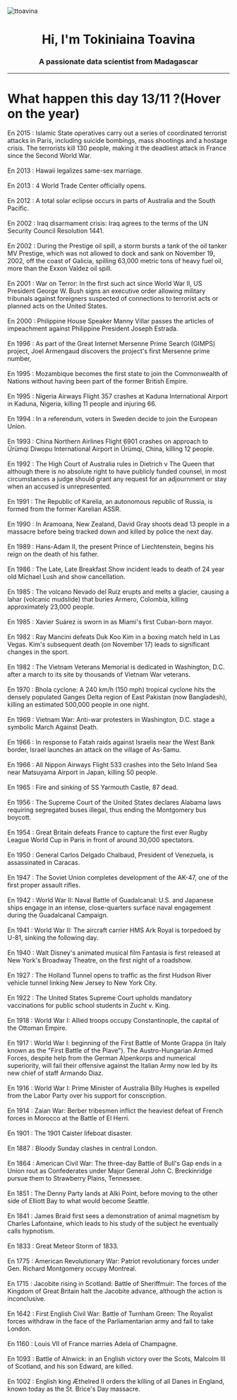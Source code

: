 
<p align="left"> <img src="https://komarev.com/ghpvc/?username=ttoavina&label=Profile%20views&color=0e75b6&style=flat" alt="ttoavina" /> </p>
<h1 align="center">Hi, I'm Tokiniaina Toavina</h1>
<h3 align="center">A passionate data scientist from Madagascar</h3>
    
<hr/>
<h1> What happen this day 13/11 ?(Hover on the year)</h1>

En 2015 : Islamic State operatives carry out a series of coordinated terrorist attacks in Paris, including suicide bombings, mass shootings and a hostage crisis. The terrorists kill 130 people, making it the deadliest attack in France since the Second World War.
<br/><br/>
En 2013 : Hawaii legalizes same-sex marriage.
<br/><br/>
En 2013 : 4 World Trade Center officially opens.
<br/><br/>
En 2012 : A total solar eclipse occurs in parts of Australia and the South Pacific.
<br/><br/>
En 2002 : Iraq disarmament crisis: Iraq agrees to the terms of the UN Security Council Resolution 1441.
<br/><br/>
En 2002 : During the Prestige oil spill, a storm bursts a tank of the oil tanker MV Prestige, which was not allowed to dock and sank on November 19, 2002, off the coast of Galicia, spilling 63,000 metric tons of heavy fuel oil, more than the Exxon Valdez oil spill.
<br/><br/>
En 2001 : War on Terror: In the first such act since World War II, US President George W. Bush signs an executive order allowing military tribunals against foreigners suspected of connections to terrorist acts or planned acts on the United States.
<br/><br/>
En 2000 : Philippine House Speaker Manny Villar passes the articles of impeachment against Philippine President Joseph Estrada.
<br/><br/>
En 1996 : As part of the Great Internet Mersenne Prime Search (GIMPS) project, Joel Armengaud discovers the project's first Mersenne prime number,
<br/><br/>
En 1995 : Mozambique becomes the first state to join the Commonwealth of Nations without having been part of the former British Empire.
<br/><br/>
En 1995 : Nigeria Airways Flight 357 crashes at Kaduna International Airport in Kaduna, Nigeria, killing 11 people and injuring 66.
<br/><br/>
En 1994 : In a referendum, voters in Sweden decide to join the European Union.
<br/><br/>
En 1993 : China Northern Airlines Flight 6901 crashes on approach to Ürümqi Diwopu International Airport in Ürümqi, China, killing 12 people.
<br/><br/>
En 1992 : The High Court of Australia rules in Dietrich v The Queen that although there is no absolute right to have publicly funded counsel, in most circumstances a judge should grant any request for an adjournment or stay when an accused is unrepresented.
<br/><br/>
En 1991 : The Republic of Karelia, an autonomous republic of Russia, is formed from the former Karelian ASSR.
<br/><br/>
En 1990 : In Aramoana, New Zealand, David Gray shoots dead 13 people in a massacre before being tracked down and killed by police the next day.
<br/><br/>
En 1989 : Hans-Adam II, the present Prince of Liechtenstein, begins his reign on the death of his father.
<br/><br/>
En 1986 : The Late, Late Breakfast Show incident leads to death of 24 year old Michael Lush and show cancellation.
<br/><br/>
En 1985 : The volcano Nevado del Ruiz erupts and melts a glacier, causing a lahar (volcanic mudslide) that buries Armero, Colombia, killing approximately 23,000 people.
<br/><br/>
En 1985 : Xavier Suárez is sworn in as Miami's first Cuban-born mayor.
<br/><br/>
En 1982 : Ray Mancini defeats Duk Koo Kim in a boxing match held in Las Vegas. Kim's subsequent death (on November 17) leads to significant changes in the sport.
<br/><br/>
En 1982 : The Vietnam Veterans Memorial is dedicated in Washington, D.C. after a march to its site by thousands of Vietnam War veterans.
<br/><br/>
En 1970 : Bhola cyclone: A 240 km/h (150 mph) tropical cyclone hits the densely populated Ganges Delta region of East Pakistan (now Bangladesh), killing an estimated 500,000 people in one night.
<br/><br/>
En 1969 : Vietnam War: Anti-war protesters in Washington, D.C. stage a symbolic March Against Death.
<br/><br/>
En 1966 : In response to Fatah raids against Israelis near the West Bank border, Israel launches an attack on the village of As-Samu.
<br/><br/>
En 1966 : All Nippon Airways Flight 533 crashes into the Seto Inland Sea near Matsuyama Airport in Japan, killing 50 people.
<br/><br/>
En 1965 : Fire and sinking of SS Yarmouth Castle, 87 dead.
<br/><br/>
En 1956 : The Supreme Court of the United States declares Alabama laws requiring segregated buses illegal, thus ending the Montgomery bus boycott.
<br/><br/>
En 1954 : Great Britain defeats France to capture the first ever Rugby League World Cup in Paris in front of around 30,000 spectators.
<br/><br/>
En 1950 : General Carlos Delgado Chalbaud, President of Venezuela, is assassinated in Caracas.
<br/><br/>
En 1947 : The Soviet Union completes development of the AK-47, one of the first proper assault rifles.
<br/><br/>
En 1942 : World War II: Naval Battle of Guadalcanal: U.S. and Japanese ships engage in an intense, close-quarters surface naval engagement during the Guadalcanal Campaign.
<br/><br/>
En 1941 : World War II: The aircraft carrier HMS Ark Royal is torpedoed by U-81, sinking the following day.
<br/><br/>
En 1940 : Walt Disney's animated musical film Fantasia is first released at New York's Broadway Theatre, on the first night of a roadshow.
<br/><br/>
En 1927 : The Holland Tunnel opens to traffic as the first Hudson River vehicle tunnel linking New Jersey to New York City.
<br/><br/>
En 1922 : The United States Supreme Court upholds mandatory vaccinations for public school students in Zucht v. King.
<br/><br/>
En 1918 : World War I: Allied troops occupy Constantinople, the capital of the Ottoman Empire.
<br/><br/>
En 1917 : World War I: beginning of the First Battle of Monte Grappa (in Italy known as the "First Battle of the Piave"). The Austro-Hungarian Armed Forces, despite help from the German Alpenkorps and numerical superiority, will fail their offensive against the Italian Army now led by its new chief of staff Armando Diaz.
<br/><br/>
En 1916 : World War I: Prime Minister of Australia Billy Hughes is expelled from the Labor Party over his support for conscription.
<br/><br/>
En 1914 : Zaian War: Berber tribesmen inflict the heaviest defeat of French forces in Morocco at the Battle of El Herri.
<br/><br/>
En 1901 : The 1901 Caister lifeboat disaster.
<br/><br/>
En 1887 : Bloody Sunday clashes in central London.
<br/><br/>
En 1864 : American Civil War: The three-day Battle of Bull's Gap ends in a Union rout as Confederates under Major General John C. Breckinridge pursue them to Strawberry Plains, Tennessee.
<br/><br/>
En 1851 : The Denny Party lands at Alki Point, before moving to the other side of Elliott Bay to what would become Seattle.
<br/><br/>
En 1841 : James Braid first sees a demonstration of animal magnetism by Charles Lafontaine, which leads to his study of the subject he eventually calls hypnotism.
<br/><br/>
En 1833 : Great Meteor Storm of 1833.
<br/><br/>
En 1775 : American Revolutionary War: Patriot revolutionary forces under Gen. Richard Montgomery occupy Montreal.
<br/><br/>
En 1715 : Jacobite rising in Scotland: Battle of Sheriffmuir: The forces of the Kingdom of Great Britain halt the Jacobite advance, although the action is inconclusive.
<br/><br/>
En 1642 : First English Civil War: Battle of Turnham Green: The Royalist forces withdraw in the face of the Parliamentarian army and fail to take London.
<br/><br/>
En 1160 : Louis VII of France marries Adela of Champagne.
<br/><br/>
En 1093 : Battle of Alnwick: in an English victory over the Scots, Malcolm III of Scotland, and his son Edward, are killed.
<br/><br/>
En 1002 : English king Æthelred II orders the killing of all Danes in England, known today as the St. Brice's Day massacre.
<br/><br/>
